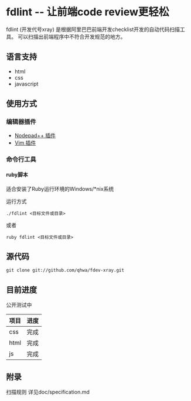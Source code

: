 fdlint -- 让前端code review更轻松
=================================

fdlint (开发代号xray) 是根据阿里巴巴前端开发checklist开发的自动代码扫描工具。
可以扫描出前端程序中不符合开发规范的地方。

## 语言支持
* html
* css
* javascript

## 使用方式

### 编辑器插件

* [Nodepad++ 插件](https://github.com/ThinkBest/fdlint-notepad-plusplus)
* [Vim 插件](https://github.com/qhwa/fdlint-vim)

### 命令行工具

#### ruby脚本
适合安装了Ruby运行环境的Windows/\*nix系统

运行方式

    ./fdlint <目标文件或目录>

或者

    ruby fdlint <目标文件或目录>


## 源代码

    git clone git://github.com/qhwa/fdev-xray.git


## 目前进度

公开测试中

| 项目 | 进度 |
|------|------|
| css  | 完成 |
| html | 完成 |
| js   | 完成 |


## 附录

扫描规则 详见doc/specification.md
